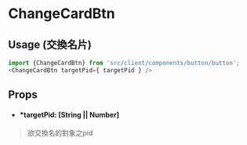 # ChangeCardBtn
## Usage (交換名片)
```javascript
import {ChangeCardBtn} from 'src/client/components/button/button';
<ChangeCardBtn targetPid={ targetPid } />
```
## Props
- #### *targetPid: [String || Number]
> 欲交換名的對象之pid

